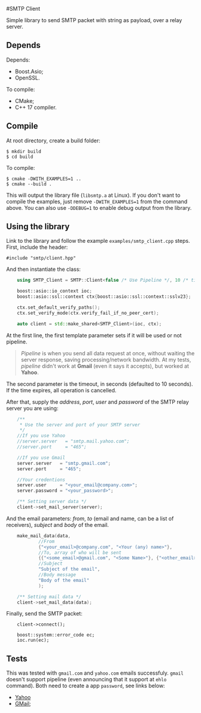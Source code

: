 #SMTP Client

Simple library to send SMTP packet with string as payload, over a relay server.

## Depends

Depends: 
* Boost.Asio;
* OpenSSL.

To compile:
* CMake;
* C++ 17 compiler.

## Compile

At root directory, create a build folder:

```
$ mkdir build
$ cd build
```
To compile:

```
$ cmake -DWITH_EXAMPLES=1 ..
$ cmake --build .
```
This will output the library file (`libsmtp.a` at Linux). If you don't want to compile the examples, just remove `-DWITH_EXAMPLES=1` from the command above. You can also use `-DDEBUG=1` to enable debug output from the library.

## Using the library

Link to the library and follow the example `examples/smtp_client.cpp` steps. First, include the header:

```
#include "smtp/client.hpp"
```
And then instantiate the class:

```C++
	using SMTP_Client = SMTP::Client<false /* Use Pipeline */, 10 /* timeout in seconds */>;

    boost::asio::io_context ioc;
    boost::asio::ssl::context ctx{boost::asio::ssl::context::sslv23};

    ctx.set_default_verify_paths();
    ctx.set_verify_mode(ctx.verify_fail_if_no_peer_cert);

    auto client = std::make_shared<SMTP_Client>(ioc, ctx);
```
At the first line, the first template parameter sets if it will be used or not pipeline.

>	*Pipeline* is when you send all data request at once, without waiting the server response, saving processing/network bandwidth. At my tests, *pipeline* didn't work at **Gmail** (even it says it accepts), but worked at **Yahoo**.

The second parameter is the timeout, in seconds (defaulted to 10 seconds). If the time expires, all operation is cancelled.

After that, supply the *address*, *port*, *user* and *password* of the SMTP relay server you are using:

```C++
    /**
     * Use the server and port of your SMTP server
     */
    //If you use Yahoo
	//server.server   = "smtp.mail.yahoo.com";
	//server.port     = "465";

    //If you use Gmail
    server.server   = "smtp.gmail.com";
    server.port     = "465";

    //Your credentions
    server.user     = "<your_email@company.com>";
    server.password = "<your_password>";

	/** Setting server data */
    client->set_mail_server(server);
```
And the email parameters: *from*, *to* (email and name, can be a list of receivers), *subject* and *body* of the email.

```C++
	make_mail_data(data,
    		//From
    		{"<your_email>@company.com", "<Your (any) name>"},
			//To, array of who will be sent
    		{{"<some_email>@gmail.com", "<Some Name>"}, {"<other_email>@yahoo.com"}},
			//Subject
			"Subject of the email",
			//Body message
			"Body of the email"
			);

	/** Setting mail data */
    client->set_mail_data(data);
```
Finally, send the SMTP packet:

```
	client->connect();

    boost::system::error_code ec;
    ioc.run(ec);
```

## Tests

This was tested with `gmail.com` and `yahoo.com` emails successfuly. `gmail` doesn't support pipeline (even announcing that it support at `ehlo` command). Both need to create a app `password`, see links below:

* [Yahoo](https://help.yahoo.com/kb/learn-generate-third-party-passwords-sln15241.html)
* [GMail](https://support.google.com/accounts/answer/3466521);